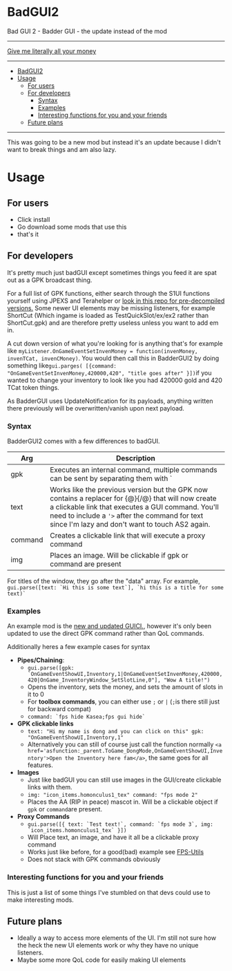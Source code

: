 # BadGUI2
Bad GUI 2 - Badder GUI - the update instead of the mod

---

[Give me literally all your money](https://ko-fi.com/codeagon)

---

- [BadGUI2](#bad-gu-i2)
- [Usage](#usage)
  - [For users](#for-users)
  - [For developers](#for-developers)
    - [Syntax](#syntax)
    - [Examples](#examples)
    - [Interesting functions for you and your friends](#interesting-functions-for-you-and-your-friends)
  - [Future plans](#future-plans)



---
This was going to be a new mod but instead it's an update because I didn't want to break things and am also lazy.
# Usage
## For users
- Click install
- Go download some mods that use this
- that's it
## For developers
It's pretty much just badGUI except sometimes things you feed it are spat out as a GPK broadcast thing.

For a full list of GPK functions, either search through the S1UI functions yourself using JPEXS and Terahelper or [look in this repo for pre-decompiled versions.](https://github.com/codeagon/scrip) Some newer UI elements may be missing listeners, for example ShortCut (Which ingame is loaded as TestQuickSlot/ex/ex2 rather than ShortCut.gpk) and are therefore pretty useless unless you want to add em in.

A cut down version of what you're looking for is anything that's for example like `myListener.OnGameEventSetInvenMoney = function(invenMoney, invenTCat, invenCMoney)`. You would then call this in BadderGUI2 by doing something like`gui.parges( [{command: "OnGameEventSetInvenMoney,420000,420", "title goes after" }])`if you wanted to change your inventory to look like you had 420000 gold and 420 TCat token things.

As BadderGUI uses UpdateNotification for its payloads, anything written there previously will be overwritten/vanish upon next payload.

### Syntax
BadderGUI2 comes with a few differences to badGUI. 

Arg | Description
---|---
gpk | Executes an internal command, multiple commands can be sent by separating them with `|`. When no text is given, commands execute right away and no window is shown.
text | Works like the previous version but the GPK now contains a replacer for {@}{/@} that will now create a clickable link that executes a GUI command. You'll need to include a `'>` after the command for text since I'm lazy and don't want to touch AS2 again.
command | Creates a clickable link that will execute a proxy command
img | Places an image. Will be clickable if gpk or command are present

For titles of the window, they go after the "data" array. For example, ```gui.parse([text: `Hi this is some text`], `hi this is a title for some text)` ```

### Examples
An example mod is the [new and updated GUICI.](https://github.com/codeagon/GUI-Controller), however it's only been updated to use the direct GPK command rather than QoL commands.

Additionally heres a few example cases for syntax
- **Pipes/Chaining**: 
  - ```gui.parse([gpk: `OnGameEventShowUI,Inventory,1|OnGameEventSetInvenMoney,420000,420|OnGame_InventoryWindow_SetSlotLine,0"], "Wow A title!") ```
  - Opens the inventory, sets the money, and sets the amount of slots in it to 0
  - For **toolbox commands**, you can either use `;` or `|` (`;`is there still just for backward compat)
  - ```command: `fps hide Kasea;fps gui hide` ```
- **GPK clickable links**
  - `text: "Hi my name is dong and you can click on this" gpk: "OnGameEventShowUI,Inventory,1"`
  - Alternatively you can still of course just call the function normally `<a href='asfunction:_parent.ToGame_DongMode,OnGameEventShowUI,Inventory'>Open the Inventory here fam</a>`, the same goes for all features.
- **Images**
  - Just like badGUI you can still use images in the GUI/create clickable links with them.
  - `img: "icon_items.homonculus1_tex" command: "fps mode 2"`
  - Places the AA (RIP in peace) mascot in. Will be a clickable object if `gpk` or `command`are present.
- **Proxy Commands**
  - ```gui.parse([{ text: `Test text!`, command: `fps mode 3`, img: `icon_items.homonculus1_tex` }])```
  - Will Place text, an image, and have it all be a clickable proxy command
  - Works just like before, for a good(bad) example see [FPS-Utils](https://github.com/codeagon/fps-utils)
  - Does not stack with GPK commands obviously 
### Interesting functions for you and your friends
This is just a list of some things I've stumbled on that devs could use to make interesting mods.

## Future plans
- Ideally a way to access more elements of the UI. I'm still not sure how the heck the new UI elements work or why they have no unique listeners.
- Maybe some more QoL code for easily making UI elements
